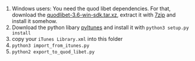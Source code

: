 
1. Windows users: You need the quod libet dependencies. For that, download the  [quodlibet-3.6-win-sdk.tar.xz](http://quodlibet.readthedocs.io/en/latest/downloads.html), extract it with [7zip](http://7-zip.org/) and install it somehow.
2. Download the python libary [pyItunes](https://github.com/liamks/pyitunes) and install it with `python3 setup.py install`
2. copy your `iTunes Library.xml` into this folder
3. `python3 import_from_itunes.py`
4. `python2 export_to_quod_libet.py`
